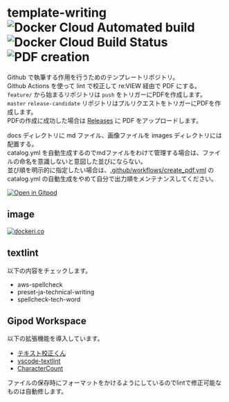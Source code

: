 # template-writing ![Docker Cloud Automated build](https://img.shields.io/docker/cloud/automated/ricordanza/writing-with-gitlab-textlint) ![Docker Cloud Build Status](https://img.shields.io/docker/cloud/build/ricordanza/writing-with-gitlab-textlint) ![PDF creation](https://github.com/Ricordanza/template-writing/workflows/PDF%20creation/badge.svg)

Github で執筆する作用を行うためのテンプレートリポジトリ。  
Github Actions を使って lint で校正して re:VIEW 経由で PDF にする。  
`feature/`  から始まるリポジトリは `push` をトリガーにPDFを作成します。  
`master`  `release-candidate`  リポジトリはプルリクエストをトリガーにPDFを作成します。  
PDFの作成に成功した場合は [Releases](../../releases) に PDF をアップロードします。

docs ディレクトリに md ファイル、画像ファイルを images ディレクトリには配置する。  
catalog.yml を自動生成するのでmdファイルをわけて管理する場合は、ファイルの命名を意識しないと意図した並びにならない。  
並び順を明示的に指定したい場合は、[.github/workflows/create_pdf.yml](.github/workflows/create_pdf.yml) の catalog.yml の自動生成をやめて自分で出力順をメンテナンスしてください。

[![Open in Gitpod](https://gitpod.io/button/open-in-gitpod.svg)](https://gitpod.io/from-referrer/)

## image
[![dockeri.co](https://dockeri.co/image/ricordanza/writing-textlint)](https://hub.docker.com/r/ricordanza/writing-textlint)

## textlint
以下の内容をチェックします。
- aws-spellcheck
- preset-ja-technical-writing
- spellcheck-tech-word

## Gipod Workspace
以下の拡張機能を導入しています。
- [テキスト校正くん](https://marketplace.visualstudio.com/items?itemName=ICS.japanese-proofreading)
- [vscode-textlint](https://marketplace.visualstudio.com/items?itemName=taichi.vscode-textlint)
- [CharacterCount](https://marketplace.visualstudio.com/items?itemName=8amjp.charactercount)

ファイルの保存時にフォーマットをかけるようにしているのでlintで修正可能なものは自動修します。
